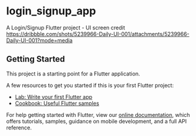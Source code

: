 # login_signup_app

A Login/Signup Flutter project - UI screen credit https://dribbble.com/shots/5239966-Daily-UI-001/attachments/5239966-Daily-UI-001?mode=media

## Getting Started

This project is a starting point for a Flutter application.

A few resources to get you started if this is your first Flutter project:

- [Lab: Write your first Flutter app](https://flutter.dev/docs/get-started/codelab)
- [Cookbook: Useful Flutter samples](https://flutter.dev/docs/cookbook)

For help getting started with Flutter, view our
[online documentation](https://flutter.dev/docs), which offers tutorials,
samples, guidance on mobile development, and a full API reference.

